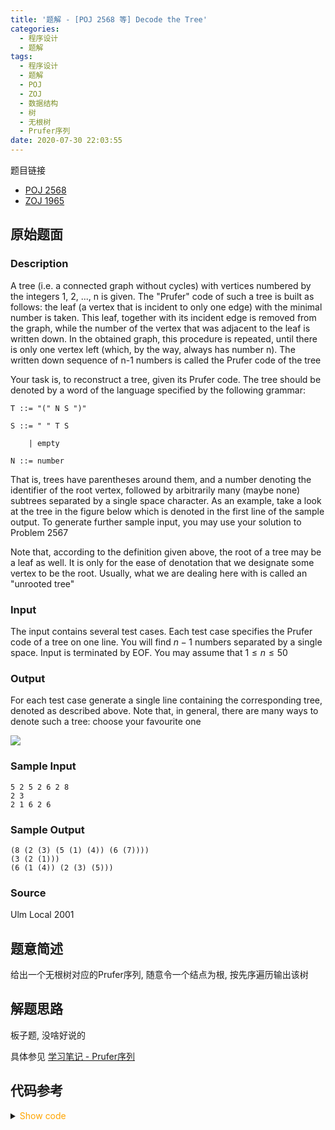 ```yaml
---
title: '题解 - [POJ 2568 等] Decode the Tree'
categories:
  - 程序设计
  - 题解
tags:
  - 程序设计
  - 题解
  - POJ
  - ZOJ
  - 数据结构
  - 树
  - 无根树
  - Prufer序列
date: 2020-07-30 22:03:55
---
```

题目链接

- [POJ 2568](https://poj.org/problem?id=2568)
- [ZOJ 1965](https://vjudge.net/problem/ZOJ-1965/origin)

<!-- more -->

## 原始题面

### Description

A tree (i.e. a connected graph without cycles) with vertices numbered by the integers 1, 2, ..., n is given. The "Prufer" code of such a tree is built as follows: the leaf (a vertex that is incident to only one edge) with the minimal number is taken. This leaf, together with its incident edge is removed from the graph, while the number of the vertex that was adjacent to the leaf is written down. In the obtained graph, this procedure is repeated, until there is only one vertex left (which, by the way, always has number n). The written down sequence of n-1 numbers is called the Prufer code of the tree

Your task is, to reconstruct a tree, given its Prufer code. The tree should be denoted by a word of the language specified by the following grammar:

```text
T ::= "(" N S ")"

S ::= " " T S

    | empty

N ::= number
```

That is, trees have parentheses around them, and a number denoting the identifier of the root vertex, followed by arbitrarily many (maybe none) subtrees separated by a single space character. As an example, take a look at the tree in the figure below which is denoted in the first line of the sample output. To generate further sample input, you may use your solution to Problem 2567

Note that, according to the definition given above, the root of a tree may be a leaf as well. It is only for the ease of denotation that we designate some vertex to be the root. Usually, what we are dealing here with is called an "unrooted tree"

### Input

The input contains several test cases. Each test case specifies the Prufer code of a tree on one line. You will find $n-1$ numbers separated by a single space. Input is terminated by EOF. You may assume that $1\leqslant n\leqslant 50$

### Output

For each test case generate a single line containing the corresponding tree, denoted as described above. Note that, in general, there are many ways to denote such a tree: choose your favourite one

![](1.bmp)

### Sample Input

```input
5 2 5 2 6 2 8
2 3
2 1 6 2 6
```

### Sample Output

```output
(8 (2 (3) (5 (1) (4)) (6 (7))))
(3 (2 (1)))
(6 (1 (4)) (2 (3) (5)))
```

### Source

Ulm Local 2001

## 题意简述

给出一个无根树对应的Prufer序列, 随意令一个结点为根, 按先序遍历输出该树

## 解题思路

板子题, 没啥好说的

具体参见 [学习笔记 - Prufer序列](../prufer-sequence)

## 代码参考

<details>
<summary><font color='orange'>Show code</font></summary>

```cpp
/*
 * @Author: Tifa
 * @LastEditTime: 2020-07-30 22:03:55
 * @Description: POJ 2568, ZOJ 1965
 */
const int N = 505;

struct Edge {
  int to, next;
} e[N];
int  head[N], cnt_edge;
void addEdge(int x, int y) {
  e[++cnt_edge] = {y, head[x]};
  head[x] = cnt_edge;
}

int  prufer[N], cnt[N];
bool vis[N];

void print(int fa, int now) {
  printf("(%d", now);
  for (int i = head[now], to; i; i = e[i].next) {
    to = e[i].to;
    if (to == fa) continue;
    putchar(' ');
    print(now, to);
  }
  putchar(')');
}

int main() {
  string line;
  while (getline(cin, line)) {
    stringstream ss;
    _set_nul(prufer);
    _set_nul(vis);
    _set_nul(head);
    _set_nul(cnt);
    cnt_edge = 0;
    int n = 0, _;
    ss << line;
    while (ss >> _) ++cnt[prufer[++n] = _];
    ++n;
    priority_queue<int, vector<int>, greater<int>> pq;
    _for(i, 1, n)
      if (!cnt[i]) pq.push(i);
    _rep(i, 1, n) {
      int now = pq.top();
      pq.pop();
      addEdge(prufer[i], now);
      addEdge(now, prufer[i]);
      if (!(--cnt[prufer[i]])) pq.push(prufer[i]);
    }
    if (n == 1) {
      puts("(1)");
      continue;
    }
    print(0, prufer[n - 1]);
    puts("");
  }
}
```

</details>
